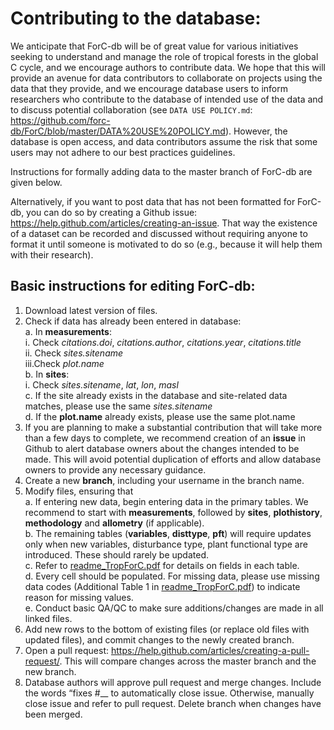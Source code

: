# Contributing to the database: 
We anticipate that ForC-db will be of great value for various initiatives seeking to understand and manage the role of tropical forests in the global C cycle, and we encourage authors to contribute data. We hope that this will provide an avenue for data contributors to collaborate on projects using the data that they provide, and we encourage database users to inform researchers who contribute to the database of intended use of the data and to discuss potential collaboration (see `DATA USE POLICY.md`: https://github.com/forc-db/ForC/blob/master/DATA%20USE%20POLICY.md). However, the database is open access, and data contributors assume the risk that some users may not adhere to our best practices guidelines. 

Instructions for formally adding data to the master branch of ForC-db are given below.

Alternatively, if you want to post data that has not been formatted for ForC-db, you can do so by creating a Github issue: https://help.github.com/articles/creating-an-issue. That way the existence of a dataset can be recorded and discussed without requiring anyone to format it until someone is motivated to do so (e.g., because it will help them with their research).


## Basic instructions for editing ForC-db: 
1.	Download latest version of files.
2.	Check if data has already been entered in database:  
    a.	In **measurements**:  
      i.  Check *citations.doi*, *citations.author*, *citations.year*, *citations.title*  
      ii. Check *sites.sitename*  
      iii.Check *plot.name*  
    b.	In **sites**:  
      i.	Check *sites.sitename*, *lat*, *lon*, *masl*   
    c.	If the site already exists in the database and site-related data matches, please use the same *sites.sitename*  
    d.	If the **plot.name** already exists, please use the same plot.name  
3.	If you are planning to make a substantial contribution that will take more than a few days to complete, we recommend creation of an **issue** in Github to alert database owners about the changes intended to be made. This will avoid potential duplication of efforts and allow database owners to provide any necessary guidance.  
4.	Create a new **branch**, including your username in the branch name.  
5.	Modify files, ensuring that  
    a.	If entering new data, begin entering data in the primary tables. We recommend to start with **measurements**, followed by **sites**, **plothistory**, **methodology** and **allometry** (if applicable).  
    b.	The remaining tables (**variables**, **disttype**, **pft**) will require updates only when new variables, disturbance type, plant functional type are introduced. These should rarely be updated.  
    c.	Refer to [readme_TropForC.pdf](TropForC/readme_TropForC.pdf) for details on fields in each table.   
    d.	Every cell should be populated. For missing data, please use missing data codes (Additional Table 1 in [readme_TropForC.pdf](TropForC/readme_TropForC.pdf)) to indicate reason for missing values.  
    e.	Conduct basic QA/QC to make sure additions/changes are made in all linked files.  
6.	Add new rows to the bottom of existing files (or replace old files with updated files), and commit changes to the newly created branch.  
7.	Open a pull request: https://help.github.com/articles/creating-a-pull-request/. This will compare changes across the master branch and the new branch.  
8.	Database authors will approve pull request and merge changes. Include the words “fixes #__ <insert Issue number> to automatically close issue. Otherwise, manually close issue and refer to pull request. Delete branch when changes have been merged.  
